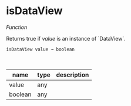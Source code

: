 # isDataView

_Function_

Returns true if _value_ is an instance of &#x60;DataView&#x60;.

<pre><code>isDataView value &rarr; boolean</code></pre>
<br>

| name | type | description |
|------|------|-------------|
|value|any||
|boolean|any||


